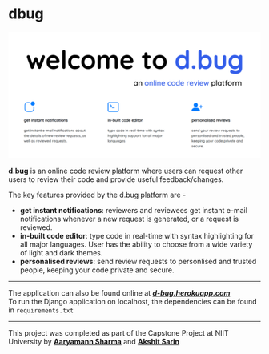 # dbug
![d.bug features](d.bug-banner.png)<br>

**d.bug** is an online code review platform where users can request
other users to review their code and provide useful feedback/changes.

The key features provided by the d.bug platform are - <br>
- **get instant notifications**: reviewers and reviewees get instant e-mail notifications whenever a new request is generated, or a request is reviewed. 
- **in-built code editor**: type code in real-time with syntax highlighting for all major languages. User has the ability to choose from a wide variety of light and dark themes.
- **personalised reviews**: send review requests to personlised and trusted people, keeping your code private and secure. <br>

---

The application can also be found online at ***[d-bug.herokuapp.com](https://d-bug.herokuapp.com)***  <br> 
To run the Django application on localhost, the dependencies can be found in `requirements.txt`

---

This project was completed as part of the Capstone Project at 
NIIT University by  **[Aaryamann Sharma](https://github.com/Aaryamann171)** and **[Akshit Sarin](https://github.com/akshitsarin)** <br>
